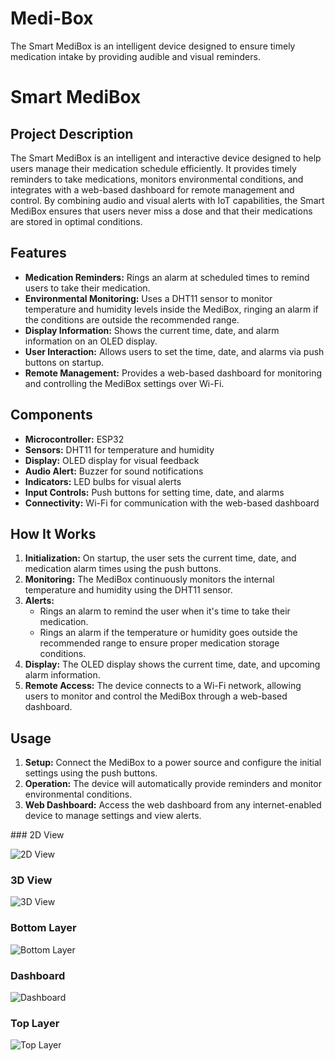 # Medi-Box
The Smart MediBox is an intelligent device designed to ensure timely medication intake by providing audible and visual reminders.
<!DOCTYPE html>
<html lang="en">
<head>
    <meta charset="UTF-8">
    <meta name="viewport" content="width=device-width, initial-scale=1.0">
    
</head>
<body>

<h1>Smart MediBox</h1>

<h2>Project Description</h2>
<p>The Smart MediBox is an intelligent and interactive device designed to help users manage their medication schedule efficiently. It provides timely reminders to take medications, monitors environmental conditions, and integrates with a web-based dashboard for remote management and control. By combining audio and visual alerts with IoT capabilities, the Smart MediBox ensures that users never miss a dose and that their medications are stored in optimal conditions.</p>

<h2>Features</h2>
<ul>
    <li><strong>Medication Reminders:</strong> Rings an alarm at scheduled times to remind users to take their medication.</li>
    <li><strong>Environmental Monitoring:</strong> Uses a DHT11 sensor to monitor temperature and humidity levels inside the MediBox, ringing an alarm if the conditions are outside the recommended range.</li>
    <li><strong>Display Information:</strong> Shows the current time, date, and alarm information on an OLED display.</li>
    <li><strong>User Interaction:</strong> Allows users to set the time, date, and alarms via push buttons on startup.</li>
    <li><strong>Remote Management:</strong> Provides a web-based dashboard for monitoring and controlling the MediBox settings over Wi-Fi.</li>
</ul>

<h2>Components</h2>
<ul>
    <li><strong>Microcontroller:</strong> ESP32</li>
    <li><strong>Sensors:</strong> DHT11 for temperature and humidity</li>
    <li><strong>Display:</strong> OLED display for visual feedback</li>
    <li><strong>Audio Alert:</strong> Buzzer for sound notifications</li>
    <li><strong>Indicators:</strong> LED bulbs for visual alerts</li>
    <li><strong>Input Controls:</strong> Push buttons for setting time, date, and alarms</li>
    <li><strong>Connectivity:</strong> Wi-Fi for communication with the web-based dashboard</li>
</ul>

<h2>How It Works</h2>
<ol>
    <li><strong>Initialization:</strong> On startup, the user sets the current time, date, and medication alarm times using the push buttons.</li>
    <li><strong>Monitoring:</strong> The MediBox continuously monitors the internal temperature and humidity using the DHT11 sensor.</li>
    <li><strong>Alerts:</strong> 
        <ul>
            <li>Rings an alarm to remind the user when it's time to take their medication.</li>
            <li>Rings an alarm if the temperature or humidity goes outside the recommended range to ensure proper medication storage conditions.</li>
        </ul>
    </li>
    <li><strong>Display:</strong> The OLED display shows the current time, date, and upcoming alarm information.</li>
    <li><strong>Remote Access:</strong> The device connects to a Wi-Fi network, allowing users to monitor and control the MediBox through a web-based dashboard.</li>
</ol>

<h2>Usage</h2>
<ol>
    <li><strong>Setup:</strong> Connect the MediBox to a power source and configure the initial settings using the push buttons.</li>
    <li><strong>Operation:</strong> The device will automatically provide reminders and monitor environmental conditions.</li>
    <li><strong>Web Dashboard:</strong> Access the web dashboard from any internet-enabled device to manage settings and view alerts.</li>
</ol>
### 2D View

![2D View](path/to/2D-View.png)

### 3D View

![3D View](path/to/3D-View.png)

### Bottom Layer

![Bottom Layer](path/to/BottomLayer.png)

### Dashboard

![Dashboard](path/to/Dashboard.png)

### Top Layer

![Top Layer](path/to/TopLayer.png)


</body>
</html>
